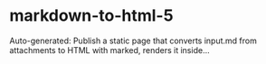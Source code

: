 # markdown-to-html-5
Auto-generated: Publish a static page that converts input.md from attachments to HTML with marked, renders it inside...
